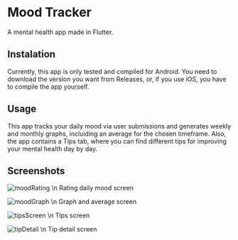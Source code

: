 # Mood Tracker

A mental health app made in Flutter.

## Instalation

Currently, this app is only tested and compiled for Android. You need to download the version you want from Releases, or, if you use iOS, you have to compile the app yourself.

## Usage

This app tracks your daily mood via user submissions and generates weekly and monthly graphs, incluiding an average for the chosen timeframe.
Also, the app contains a Tips tab, where you can find different tips for improving your mental health day by day.

## Screenshots

![moodRating](https://github.com/user-attachments/assets/320cb58b-9b54-4ef0-ba08-3dc5e84bf67b) \n
Rating daily mood screen

![moodGraph](https://github.com/user-attachments/assets/b3a7a743-249a-4106-a5d1-67346d06eb5d) \n
Graph and average screen

![tipsScreen](https://github.com/user-attachments/assets/f66c95cd-eaf4-49d1-8712-c493790225fd) \n
Tips screen

![tipDetail](https://github.com/user-attachments/assets/1816d8c0-69bb-49eb-b32c-e7f8c7925b9c) \n
Tip detail screen

